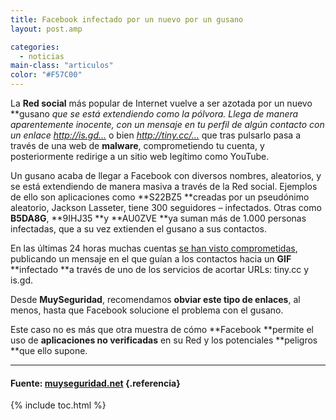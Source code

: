 ```yaml
---
title: Facebook infectado por un nuevo por un gusano
layout: post.amp

categories:
  - noticias
main-class: "articulos"
color: "#F57C00"
---
```

La **Red social** más popular de Internet vuelve a ser azotada por un nuevo **gusano **que se está extendiendo como la pólvora. Llega de manera aparentemente inocente, con un mensaje en tu perfil de algún contacto con un enlace* http://is.gd…* o bien *http://tiny.cc/…* que tras pulsarlo pasa a través de una web de **malware**, comprometiendo tu cuenta, y posteriormente redirige a un sitio web legítimo como YouTube.



<p style="text-align: center;">
<a class="highslide" onclick="return vz.expand(this)" rel="attachment wp-att-2235" href="http://muyseguridad.net/2010/11/28/facebook-infestado-de-nuevo-por-un-gusano/images-25/"><amp-img layout="responsive" title="images" src="https://1.bp.blogspot.com/_IlK2pNFFgGM/TPKjIdtQyZI/AAAAAAAAAH0/9O3O8hqXKbA/s1600/images8.jpeg" alt="" height="212" width="238" /></a>
</p>

Un gusano acaba de llegar a Facebook con diversos nombres, aleatorios, y se está extendiendo de manera masiva a través de la Red social. Ejemplos de ello son aplicaciones como **S22BZ5 **creadas por un pseudónimo aleatorio, Jackson Lasseter, tiene 300 seguidores – infectados. Otras como **B5DA8G**, **9IHJ35 **y **AU0ZVE **ya suman más de 1.000 personas infectadas, que a su vez extienden el gusano a sus contactos.

En las últimas 24 horas muchas cuentas <a href="http://www.zdnet.com/blog/igeneration/facebook-infested-with-new-worm-more-proof-site-is-insecure/6955" target="_blank">se han visto comprometidas</a>, publicando un mensaje en el que guían a los contactos hacia un **GIF** **infectado **a través de uno de los servicios de acortar URLs: tiny.cc y is.gd.



Desde **MuySeguridad**, recomendamos **obviar este tipo de enlaces**, al menos, hasta que Facebook solucione el problema con el gusano.

Este caso no es más que otra muestra de cómo **Facebook **permite el uso de **aplicaciones no verificadas** en su Red y los potenciales **peligros **que ello supone.

* * *

#### Fuente: [muyseguridad.net][1] {.referencia}



 [1]: http://muyseguridad.net

{% include toc.html %}
